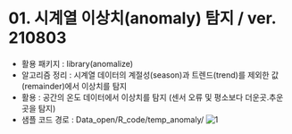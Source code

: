
# 01. 시계열 이상치(anomaly) 탐지 / ver. 210803
- 활용 패키지 : library(anomalize)
- 알고리즘 정리 : 시계열 데이터의 계절성(season)과 트렌드(trend)를 제외한 값(remainder)에서 이상치를 탐지
- 활용 : 공간의 온도 데이터에서 이상치를 탐지 (센서 오류 및 평소보다 더운곳.추운곳을 탐지)
- 샘플 코드 경로 : Data_open/R_code/temp_anomaly/
![1](https://user-images.githubusercontent.com/88355776/127962626-465589d8-648c-4d61-ab40-6566ffc063f1.PNG)
